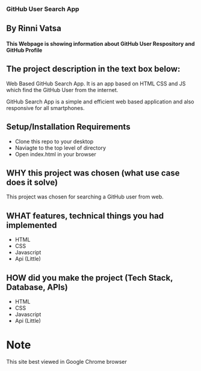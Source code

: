 ### GitHub User Search App

## By Rinni Vatsa

#### This Webpage is showing information about GitHub User Respository and GitHub Profile

## The project description in the text box below:
Web Based GitHub Search App. It is an app based on HTML CSS and JS which find the GitHub User from the internet.

GitHub Search App is a simple and efficient web based application and also responsive for all smartphones.

## Setup/Installation Requirements

* Clone this repo to your desktop
* Naviagte to the top level of directory
* Open index.html in your browser

## WHY this project was chosen (what use case does it solve)

This project was chosen for searching a GitHub user from web.

## WHAT features, technical things you had implemented

* HTML
* CSS
* Javascript
* Api (Little)

## HOW did you make the project (Tech Stack, Database, APIs)
 
* HTML
* CSS
* Javascript
* Api (Little)

# Note 
This site best viewed in Google Chrome browser